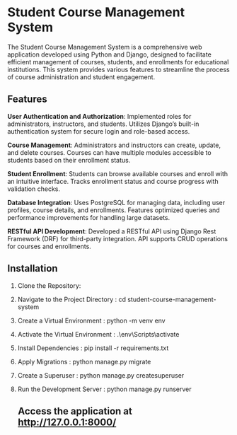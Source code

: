 # Student Course Management System

The Student Course Management System is a comprehensive web application developed using Python and Django, designed to facilitate efficient management of courses, students, and enrollments for educational institutions. This system provides various features to streamline the process of course administration and student engagement.

## Features
**User Authentication and Authorization**:
Implemented roles for administrators, instructors, and students.
Utilizes Django’s built-in authentication system for secure login and role-based access.

**Course Management**:
Administrators and instructors can create, update, and delete courses.
Courses can have multiple modules accessible to students based on their enrollment status.

**Student Enrollment**:
Students can browse available courses and enroll with an intuitive interface.
Tracks enrollment status and course progress with validation checks.

**Database Integration**:
Uses PostgreSQL for managing data, including user profiles, course details, and enrollments.
Features optimized queries and performance improvements for handling large datasets.

**RESTful API Development**:
Developed a RESTful API using Django Rest Framework (DRF) for third-party integration.
API supports CRUD operations for courses and enrollments.


## Installation
   
1. Clone the Repository:
2. Navigate to the Project Directory : cd student-course-management-system
3. Create a Virtual Environment : python -m venv env
4. Activate the Virtual Environment : .\env\Scripts\activate
5. Install Dependencies : pip install -r requirements.txt
6. Apply Migrations : python manage.py migrate
7. Create a Superuser : python manage.py createsuperuser
8. Run the Development Server : python manage.py runserver

   ## Access the application at http://127.0.0.1:8000/

